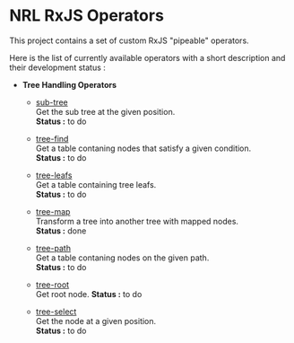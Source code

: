 # NRL RxJS Operators

This project contains a set of custom RxJS "pipeable" operators.

Here is the list of currently available operators with a short description
and their development status :

 - **Tree Handling Operators**

    - [sub-tree](src/tree-handling/sub-tree.ts)  
    Get the sub tree at the given position.  
    **Status :** to do

    - [tree-find](src/tree-handling/tree-find.ts)  
    Get a table contaning nodes that satisfy a given condition.  
    **Status :** to do

    - [tree-leafs](src/tree-handling/tree-leafs.ts)  
    Get a table containing tree leafs.  
    **Status :** to do

    - [tree-map](src/tree-handling/tree-map.ts)  
    Transform a tree into another tree with mapped nodes.  
    **Status :** done

    - [tree-path](src/tree-handling/tree-path.ts)  
    Get a table contaning nodes on the given path.  
    **Status :** to do

    - [tree-root](src/tree-handling/tree-root.ts)  
    Get root node.
    **Status :** to do

    - [tree-select](src/tree-handling/tree-select.ts)  
    Get the node at a given position.  
    **Status :** to do
